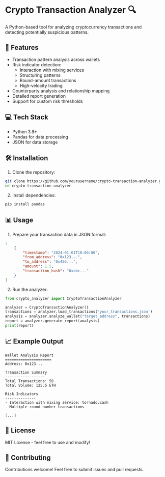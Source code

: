# Crypto Transaction Analyzer 🔍

A Python-based tool for analyzing cryptocurrency transactions and detecting potentially suspicious patterns. 

## 🚀 Features

- Transaction pattern analysis across wallets
- Risk indicator detection:
  - Interaction with mixing services
  - Structuring patterns
  - Round-amount transactions
  - High-velocity trading
- Counterparty analysis and relationship mapping
- Detailed report generation
- Support for custom risk thresholds

## 💻 Tech Stack

- Python 3.8+
- Pandas for data processing
- JSON for data storage

## 🛠️ Installation

1. Clone the repository:
```bash
git clone https://github.com/yourusername/crypto-transaction-analyzer.git
cd crypto-transaction-analyzer
```

2. Install dependencies:
```bash
pip install pandas
```

## 📊 Usage

1. Prepare your transaction data in JSON format:
```json
[
    {
        "timestamp": "2024-01-01T10:00:00",
        "from_address": "0x123...",
        "to_address": "0x456...",
        "amount": 1.5,
        "transaction_hash": "0xabc..."
    }
]
```

2. Run the analyzer:
```python
from crypto_analyzer import CryptoTransactionAnalyzer

analyzer = CryptoTransactionAnalyzer()
transactions = analyzer.load_transactions('your_transactions.json')
analysis = analyzer.analyze_wallet("target_address", transactions)
report = analyzer.generate_report(analysis)
print(report)
```

## 📈 Example Output

```
Wallet Analysis Report
=====================
Address: 0x123...

Transaction Summary
------------------
Total Transactions: 50
Total Volume: 125.5 ETH

Risk Indicators
--------------
- Interaction with mixing service: tornado.cash
- Multiple round-number transactions

[...]
```



## 📝 License

MIT License - feel free to use and modify!

## 🤝 Contributing

Contributions welcome! Feel free to submit issues and pull requests.

